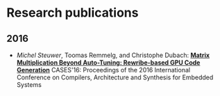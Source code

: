 # Research publications

## 2016

- *Michel Steuwer*, Toomas Remmelg, and Christophe Dubach:
  [**Matrix Multiplication Beyond Auto-Tuning: Rewribe-based GPU Code Generation**](https://github.com/michel-steuwer/publications/blob/master/2016/CASES-2016.pdf)
  CASES'16: Proceedings of the 2016 International Conference on Compilers, Architecture and Synthesis for Embedded Systems
